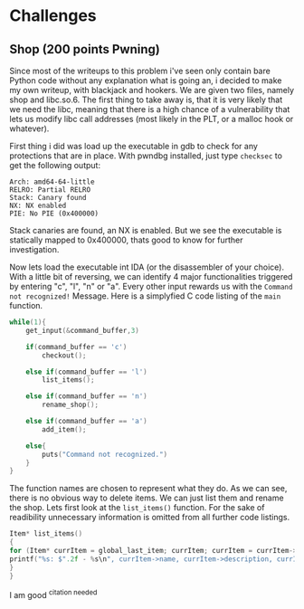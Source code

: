 # Challenges

## Shop (200 points Pwning)

Since most of the writeups to this problem i've seen only contain bare Python code without any explanation what is going an, i decided to make my own writeup, with blackjack and hookers. We are given two files, namely shop and libc.so.6. The first thing to take away is, that it is very likely that we need the libc, meaning that there is a high chance of a vulnerability that lets us modify libc call addresses (most likely in the PLT, or a malloc hook or whatever).

First thing i did was load up the executable in gdb to check for any protections that are in place. With pwndbg installed, just type `checksec` to get the following output:


```
Arch: amd64-64-little
RELRO: Partial RELRO
Stack: Canary found
NX: NX enabled
PIE: No PIE (0x400000)
```

Stack canaries are found, an NX is enabled. But we see the executable is statically mapped to 0x400000, thats good to know for further investigation.

Now lets load the executable int IDA (or the disassembler of your choice). With a little bit of reversing, we can identify 4 major functionalities triggered by entering "c", "l", "n" or "a". Every other input rewards us with the `Command not recognized!` Message. Here is a simplyfied C code listing of the `main` function.


```c
while(1){
    get_input(&command_buffer,3)

    if(command_buffer == 'c')
        checkout();

    else if(command_buffer == 'l')
        list_items();

    else if(command_buffer == 'n')
        rename_shop();

    else if(command_buffer == 'a')
        add_item();

    else{
        puts("Command not recognized.")
    }
}
```

The function names are chosen to represent what they do. As we can see, there is no obvious way to delete items. We can just list them and rename the shop. Lets first look at the `list_items()` function. For the sake of readibility unnecessary information is omitted from all further code listings.


```c
Item* list_items()
{
for (Item* currItem = global_last_item; currItem; currItem = currItem->blink){
printf("%s: $".2f - %s\n", currItem->name, currItem->description, currItem->price)
}
}
```




I am good <sup>citation needed</sup>
